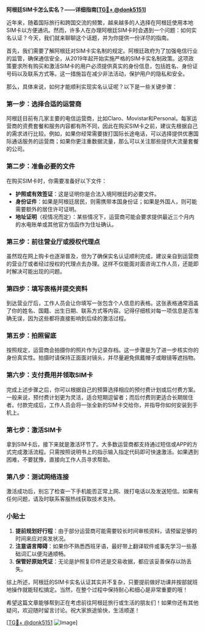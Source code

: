 **阿根廷SIM卡怎么实名？——详细指南[[TG💪+ @donk5151](https://t.me/s/donk5151)]**

近年来，随着国际旅行和跨国交流的频繁，越来越多的人选择在阿根廷使用本地SIM卡以方便通讯。然而，许多人在办理阿根廷SIM卡时会遇到一个问题：如何实名认证？今天，我们就来聊聊这个话题，并为你提供一份详尽的指南。

首先，我们需要了解阿根廷对SIM卡实名制的规定。阿根廷政府为了加强电信行业的监管，确保通信安全，从2019年起开始实施严格的SIM卡实名制政策。这项政策要求所有购买和激活SIM卡的用户必须提供真实的身份信息，包括姓名、身份证号码以及联系方式等。这一措施旨在减少非法活动，保护用户的隐私和安全。

那么，具体来说，如何才能顺利实现实名认证呢？以下是一些关键步骤：

### **第一步：选择合适的运营商**
阿根廷目前有几家主要的电信运营商，比如Claro、Movistar和Personal。每家运营商的资费套餐和服务内容都有所不同，因此在购买SIM卡之前，建议先根据自己的需求进行比较。例如，如果你经常需要拨打国际长途电话，可以选择提供优惠国际通话服务的运营商；如果你更注重数据流量，那么可以关注那些提供大流量套餐的公司。

### **第二步：准备必要的文件**
在购买SIM卡时，你需要准备好以下文件：
- **护照或有效签证**：这是证明你是合法入境阿根廷的必要文件。
- **身份证件**：如果是阿根廷居民，则需携带本国身份证；如果是外国人，则可能需要额外的居住许可证明。
- **地址证明**（视情况而定）：某些情况下，运营商可能会要求提供最近三个月内的水电账单或其他官方信函作为住址确认。

### **第三步：前往营业厅或授权代理点**
虽然现在网上购卡也逐渐普及，但为了确保实名认证顺利完成，建议亲自到运营商的营业厅或者经过授权的代理点去办理。这样不仅能面对面咨询工作人员，还能即时解决可能出现的问题。

### **第四步：填写表格并提交资料**
到达营业厅后，工作人员会让你填写一张包含个人信息的表格。这张表格通常涵盖了你的姓名、国籍、出生日期、联系方式等内容。记得仔细核对每一项信息是否准确无误，因为这些都将直接影响到后续的激活过程。

### **第五步：拍照留底**
按照规定，运营商会拍摄你的照片作为记录存档。这一步骤是为了进一步核实你的身份真实性。拍摄时请保持正面面对镜头，并尽量避免佩戴帽子或眼镜等遮挡物。

### **第六步：支付费用并领取SIM卡**
完成上述步骤之后，你可以根据自己的预算选择相应的预付费计划或后付费方案。一般来说，预付费计划更为灵活，适合短期逗留者；而后付费则更适合长期居住者。付款完成后，工作人员会将一张全新的SIM卡交给你，并指导你如何安装到手机上。

### **第七步：激活SIM卡**
拿到SIM卡后，接下来就是激活环节了。大多数运营商都支持通过短信或APP的方式完成激活流程。只需按照说明书上的指示输入指定代码即可快速激活。如果遇到困难，不要犹豫，直接向工作人员寻求帮助。

### **第八步：测试网络连接**
激活成功后，别忘了检查一下手机能否正常上网、拨打电话以及发送短信。如果有任何问题，请及时联系客服热线获取技术支持。

### **小贴士**
1. **提前规划好行程**：由于部分运营商可能需要较长时间审核资料，请预留足够的时间来应对突发状况。
2. **注意语言障碍**：如果你不熟悉西班牙语，最好带上翻译软件或事先学习一些基础词汇以便沟通顺畅。
3. **保管好原始凭证**：无论是护照复印件还是交易收据，都应该妥善保存以防丢失。

综上所述，阿根廷的SIM卡实名认证其实并不复杂，只要提前做好功课并按部就班地操作就能轻松搞定。当然，在整个过程中保持耐心和细心是非常重要的哦！

希望这篇文章能够帮到正在考虑前往阿根廷旅行或生活的朋友们！如果你还有其他疑问，欢迎随时留言讨论。祝大家旅途愉快，生活顺遂！

[[TG💪+ @donk5151](https://t.me/s/donk5151) ![Image](https://i.postimg.cc/rwNCRYN7/Snipaste-2025-04-30-17-27-05.png)]